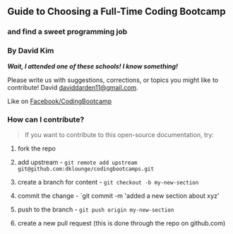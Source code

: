 ## Guide to Choosing a Full-Time Coding Bootcamp

### and find a sweet programming job

### By David Kim


__*Wait, I attended one of these schools! I know something!*__

Please write us with suggestions, corrections, or topics you might like to contribute! David <daviddarden11@gmail.com>.

Like on [Facebook/CodingBootcamp](https://www.facebook.com/CodingBootcamp)


### How can I contribute?
> If you want to contribute to this open-source documentation, try:

1. fork the repo

2. add upstream - `git remote add upstream git@github.com:dklounge/codingbootcamps.git`

3. create a branch for content - `git checkout -b my-new-section`

4. commit the change - `git commit -m 'added a new section about xyz'

5. push to the branch - `git push origin my-new-section`

6. create a new pull request (this is done through the repo on github.com)
